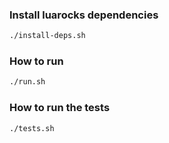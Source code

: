
### Install luarocks dependencies
```bash
./install-deps.sh
```
### How to run
```bash
./run.sh
```
### How to run the tests
```bash
./tests.sh
```
